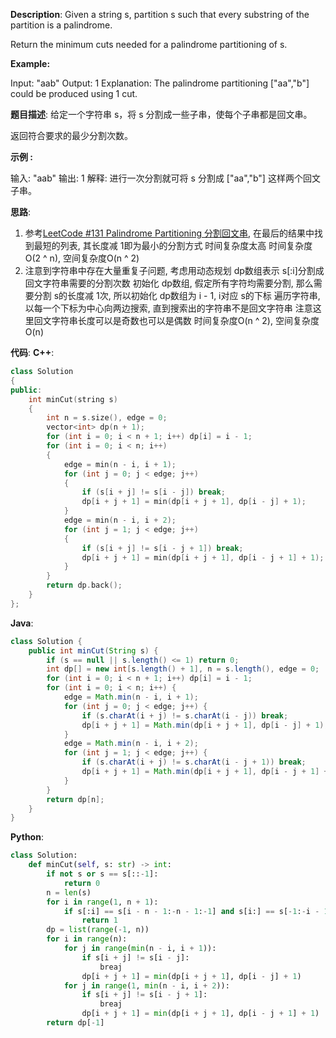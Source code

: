 __Description__:
Given a string s, partition s such that every substring of the partition is a palindrome.

Return the minimum cuts needed for a palindrome partitioning of s.

__Example:__

Input: "aab"
Output: 1
Explanation: The palindrome partitioning ["aa","b"] could be produced using 1 cut.

__题目描述__:
给定一个字符串 s，将 s 分割成一些子串，使每个子串都是回文串。

返回符合要求的最少分割次数。

__示例 :__

输入: "aab"
输出: 1
解释: 进行一次分割就可将 s 分割成 ["aa","b"] 这样两个回文子串。

__思路__:
1. 参考[LeetCode #131 Palindrome Partitioning 分割回文串](https://www.jianshu.com/p/1715b6ab5741), 在最后的结果中找到最短的列表, 其长度减 1即为最小的分割方式
时间复杂度太高
时间复杂度O(2 ^ n), 空间复杂度O(n ^ 2)
2. 注意到字符串中存在大量重复子问题, 考虑用动态规划
dp数组表示 s[:i]分割成回文字符串需要的分割次数
初始化 dp数组, 假定所有字符均需要分割, 那么需要分割 s的长度减 1次, 所以初始化 dp数组为 i - 1, i对应 s的下标
遍历字符串, 以每一个下标为中心向两边搜索, 直到搜索出的字符串不是回文字符串
注意这里回文字符串长度可以是奇数也可以是偶数
时间复杂度O(n ^ 2), 空间复杂度O(n)

__代码__:
__C++__:
```C++
class Solution 
{
public:
    int minCut(string s) 
    {
        int n = s.size(), edge = 0;
        vector<int> dp(n + 1);
        for (int i = 0; i < n + 1; i++) dp[i] = i - 1;
        for (int i = 0; i < n; i++)
        {
            edge = min(n - i, i + 1);
            for (int j = 0; j < edge; j++)
            {
                if (s[i + j] != s[i - j]) break;
                dp[i + j + 1] = min(dp[i + j + 1], dp[i - j] + 1);
            }
            edge = min(n - i, i + 2);
            for (int j = 1; j < edge; j++)
            {
                if (s[i + j] != s[i - j + 1]) break;
                dp[i + j + 1] = min(dp[i + j + 1], dp[i - j + 1] + 1);
            }
        }
        return dp.back();
    }
};
```

__Java__:
```Java
class Solution {
    public int minCut(String s) {
        if (s == null || s.length() <= 1) return 0;
        int dp[] = new int[s.length() + 1], n = s.length(), edge = 0;
        for (int i = 0; i < n + 1; i++) dp[i] = i - 1;
        for (int i = 0; i < n; i++) {
            edge = Math.min(n - i, i + 1);
            for (int j = 0; j < edge; j++) {
                if (s.charAt(i + j) != s.charAt(i - j)) break;
                dp[i + j + 1] = Math.min(dp[i + j + 1], dp[i - j] + 1);
            }
            edge = Math.min(n - i, i + 2);
            for (int j = 1; j < edge; j++) {
                if (s.charAt(i + j) != s.charAt(i - j + 1)) break;
                dp[i + j + 1] = Math.min(dp[i + j + 1], dp[i - j + 1] + 1);
            }
        }
        return dp[n];
    }
}
```

__Python__:
```Python
class Solution:
    def minCut(self, s: str) -> int:
        if not s or s == s[::-1]:
            return 0
        n = len(s)
        for i in range(1, n + 1):
            if s[:i] == s[i - n - 1:-n - 1:-1] and s[i:] == s[-1:-i - 1:-1]:
                return 1
        dp = list(range(-1, n))
        for i in range(n):
            for j in range(min(n - i, i + 1)):
                if s[i + j] != s[i - j]:
                    breaj
                dp[i + j + 1] = min(dp[i + j + 1], dp[i - j] + 1)
            for j in range(1, min(n - i, i + 2)):    
                if s[i + j] != s[i - j + 1]:
                    breaj
                dp[i + j + 1] = min(dp[i + j + 1], dp[i - j + 1] + 1)
        return dp[-1]
```